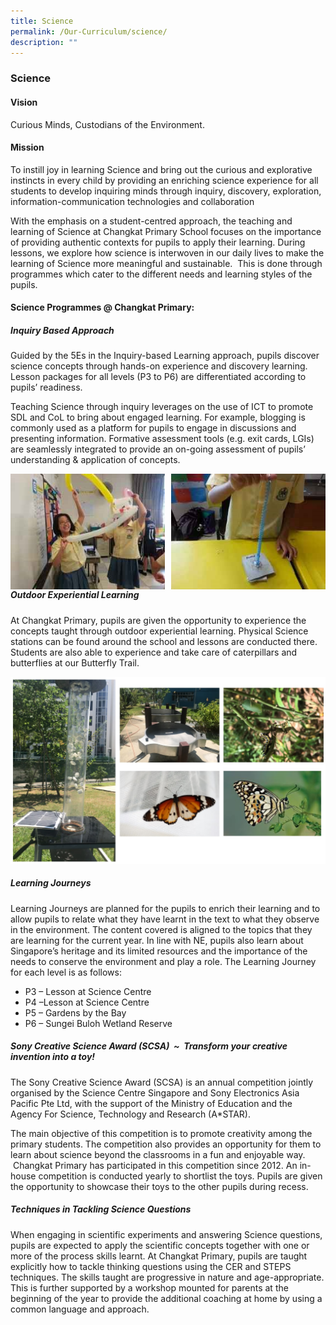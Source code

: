 ```yaml
---
title: Science
permalink: /Our-Curriculum/science/
description: ""
---
```

### Science

#### Vision
Curious Minds, Custodians of the Environment.

#### Mission
To instill joy in learning Science and bring out the curious and explorative instincts in every child by providing an enriching science experience for all students to develop inquiring minds through inquiry, discovery, exploration, information-communication technologies and collaboration

With the emphasis on a student-centred approach, the teaching and learning of Science at Changkat Primary School focuses on the importance of providing authentic contexts for pupils to apply their learning. During lessons, we explore how science is interwoven in our daily lives to make the learning of Science more meaningful and sustainable.  This is done through programmes which cater to the different needs and learning styles of the pupils.

#### Science Programmes @ Changkat Primary:
##### Inquiry Based Approach
Guided by the 5Es in the Inquiry-based Learning approach, pupils discover science concepts through hands-on experience and discovery learning. Lesson packages for all levels (P3 to P6) are differentiated according to pupils’ readiness.

Teaching Science through inquiry leverages on the use of ICT to promote SDL and CoL to bring about engaged learning. For example, blogging is commonly used as a platform for pupils to engage in discussions and presenting information. Formative assessment tools (e.g. exit cards, LGIs) are seamlessly integrated to provide an on-going assessment of pupils’ understanding & application of concepts.

<img src="/images/sci%201.jpg" 
     style="width:49%" align=left>
<img src="/images/sci%202.jpg" 
     style="width:49%" align=right>
		 
##### Outdoor Experiential Learning
At Changkat Primary, pupils are given the opportunity to experience the concepts taught through outdoor experiential learning. Physical Science stations can be found around the school and lessons are conducted there. Students are also able to experience and take care of caterpillars and butterflies at our Butterfly Trail.

![](/images/sci%203.jpg)

##### Learning Journeys
Learning Journeys are planned for the pupils to enrich their learning and to allow pupils to relate what they have learnt in the text to what they observe in the environment. The content covered is aligned to the topics that they are learning for the current year. In line with NE, pupils also learn about Singapore’s heritage and its limited resources and the importance of the needs to conserve the environment and play a role. The Learning Journey for each level is as follows:

*   P3 – Lesson at Science Centre
*   P4 –Lesson at Science Centre
*   P5 – Gardens by the Bay
*   P6 – Sungei Buloh Wetland Reserve

##### Sony Creative Science Award (SCSA)  ~  Transform your creative invention into a toy!

The Sony Creative Science Award (SCSA) is an annual competition jointly organised by the Science Centre Singapore and Sony Electronics Asia Pacific Pte Ltd, with the support of the Ministry of Education and the Agency For Science, Technology and Research (A\*STAR).

The main objective of this competition is to promote creativity among the primary students. The competition also provides an opportunity for them to learn about science beyond the classrooms in a fun and enjoyable way.  Changkat Primary has participated in this competition since 2012. An in-house competition is conducted yearly to shortlist the toys. Pupils are given the opportunity to showcase their toys to the other pupils during recess.

##### Techniques in Tackling Science Questions

When engaging in scientific experiments and answering Science questions, pupils are expected to apply the scientific concepts together with one or more of the process skills learnt. At Changkat Primary, pupils are taught explicitly how to tackle thinking questions using the CER and STEPS techniques. The skills taught are progressive in nature and age-appropriate. This is further supported by a workshop mounted for parents at the beginning of the year to provide the additional coaching at home by using a common language and approach.